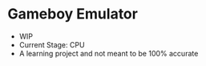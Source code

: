 # Gameboy Emulator
 - WIP
 - Current Stage: CPU
 - A learning project and not meant to be 100% accurate
